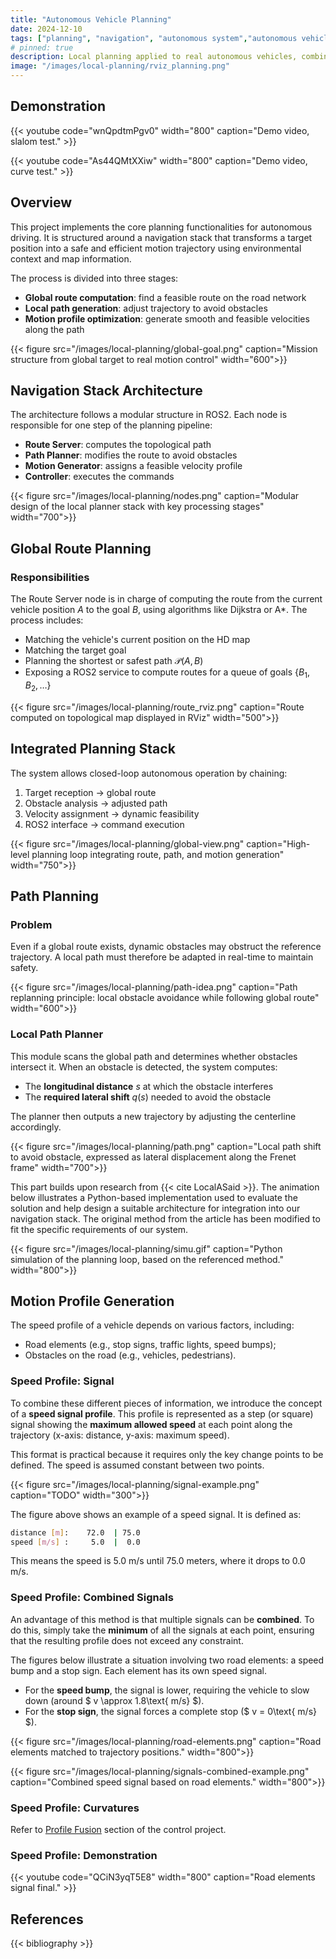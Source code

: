 ```yaml
---
title: "Autonomous Vehicle Planning"
date: 2024-12-10
tags: ["planning", "navigation", "autonomous system","autonomous vehicle", "ROS2"]
# pinned: true
description: Local planning applied to real autonomous vehicles, combining global route planning, local path adjustment, and dynamic control profile.
image: "/images/local-planning/rviz_planning.png"
---
```


## Demonstration 

{{< youtube code="wnQpdtmPgv0" width="800" caption="Demo video, slalom test." >}}

{{< youtube code="As44QMtXXiw" width="800" caption="Demo video, curve test." >}}


## Overview

This project implements the core planning functionalities for autonomous driving. It is structured around a navigation stack that transforms a target position into a safe and efficient motion trajectory using environmental context and map information.

The process is divided into three stages:

- **Global route computation**: find a feasible route on the road network
- **Local path generation**: adjust trajectory to avoid obstacles
- **Motion profile optimization**: generate smooth and feasible velocities along the path

{{< figure src="/images/local-planning/global-goal.png" caption="Mission structure from global target to real motion control" width="600">}}

## Navigation Stack Architecture

The architecture follows a modular structure in ROS2. Each node is responsible for one step of the planning pipeline:

- **Route Server**: computes the topological path
- **Path Planner**: modifies the route to avoid obstacles
- **Motion Generator**: assigns a feasible velocity profile
- **Controller**: executes the commands

{{< figure src="/images/local-planning/nodes.png" caption="Modular design of the local planner stack with key processing stages" width="700">}}

## Global Route Planning

### Responsibilities

The Route Server node is in charge of computing the route from the current vehicle position $A$ to the goal $B$, using algorithms like Dijkstra or A*. The process includes:

- Matching the vehicle's current position on the HD map  
- Matching the target goal  
- Planning the shortest or safest path $\mathcal{P}(A, B)$  
- Exposing a ROS2 service to compute routes for a queue of goals $\{B_1, B_2, \dots\}$

{{< figure src="/images/local-planning/route_rviz.png" caption="Route computed on topological map displayed in RViz" width="500">}}


## Integrated Planning Stack

The system allows closed-loop autonomous operation by chaining:

1. Target reception → global route
2. Obstacle analysis → adjusted path
3. Velocity assignment → dynamic feasibility
4. ROS2 interface → command execution

{{< figure src="/images/local-planning/global-view.png" caption="High-level planning loop integrating route, path, and motion generation" width="750">}}

## Path Planning

### Problem

Even if a global route exists, dynamic obstacles may obstruct the reference trajectory. A local path must therefore be adapted in real-time to maintain safety.

{{< figure src="/images/local-planning/path-idea.png" caption="Path replanning principle: local obstacle avoidance while following global route" width="600">}}

### Local Path Planner

This module scans the global path and determines whether obstacles intersect it. When an obstacle is detected, the system computes:

- The **longitudinal distance** $s$ at which the obstacle interferes
- The **required lateral shift** $q(s)$ needed to avoid the obstacle

The planner then outputs a new trajectory by adjusting the centerline accordingly.

{{< figure src="/images/local-planning/path.png" caption="Local path shift to avoid obstacle, expressed as lateral displacement along the Frenet frame" width="700">}}

This part builds upon research from {{< cite LocalASaid >}}. The animation below illustrates a Python-based implementation used to evaluate the solution and help design a suitable architecture for integration into our navigation stack. The original method from the article has been modified to fit the specific requirements of our system.

{{< figure src="/images/local-planning/simu.gif" caption="Python simulation of the planning loop, based on the referenced method." width="800">}}
## Motion Profile Generation

The speed profile of a vehicle depends on various factors, including:
- Road elements (e.g., stop signs, traffic lights, speed bumps);
- Obstacles on the road (e.g., vehicles, pedestrians).

### Speed Profile: Signal

To combine these different pieces of information, we introduce the concept of a **speed signal profile**. This profile is represented as a step (or square) signal showing the **maximum allowed speed** at each point along the trajectory (x-axis: distance, y-axis: maximum speed).

This format is practical because it requires only the key change points to be defined. The speed is assumed constant between two points.

{{< figure src="/images/local-planning/signal-example.png" caption="TODO" width="300">}}

The figure above shows an example of a speed signal. It is defined as:

```bash
distance [m]:    72.0  | 75.0
speed [m/s] :     5.0  |  0.0
```

This means the speed is 5.0 m/s until 75.0 meters, where it drops to 0.0 m/s.

### Speed Profile: Combined Signals

An advantage of this method is that multiple signals can be **combined**. To do this, simply take the **minimum** of all the signals at each point, ensuring that the resulting profile does not exceed any constraint.

The figures below illustrate a situation involving two road elements: a speed bump and a stop sign. Each element has its own speed signal.  
- For the **speed bump**, the signal is lower, requiring the vehicle to slow down (around $ v \approx 1.8\text{ m/s} $).
- For the **stop sign**, the signal forces a complete stop ($ v = 0\text{ m/s} $).

{{< figure src="/images/local-planning/road-elements.png" caption="Road elements matched to trajectory positions." width="800">}}

{{< figure src="/images/local-planning/signals-combined-example.png" caption="Combined speed signal based on road elements." width="800">}}


### Speed Profile: Curvatures

Refer to [Profile Fusion](/projects/project_autosys_control/#profile-fusion) section of the control project. 

### Speed Profile: Demonstration

{{< youtube code="QCiN3yqT5E8" width="800" caption="Road elements signal final." >}}

<!-- ## Conclusion

This work provides an efficient and modular **planning stack** for autonomous vehicles, from topological goal computation to real-time local obstacle avoidance.

Key benefits:

- Modularity via ROS2
- Reactive obstacle-aware local planner
- Velocity generation based on constraints
- Real-world deployment on an autonomous car platform -->

## References

{{< bibliography >}}
